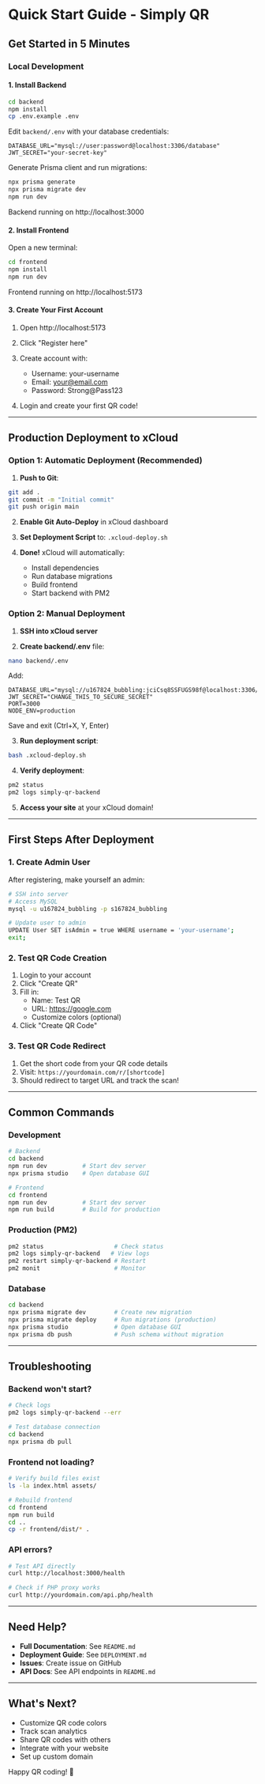 # Quick Start Guide - Simply QR

## Get Started in 5 Minutes

### Local Development

#### 1. Install Backend

```bash
cd backend
npm install
cp .env.example .env
```

Edit `backend/.env` with your database credentials:
```env
DATABASE_URL="mysql://user:password@localhost:3306/database"
JWT_SECRET="your-secret-key"
```

Generate Prisma client and run migrations:
```bash
npx prisma generate
npx prisma migrate dev
npm run dev
```

Backend running on http://localhost:3000

#### 2. Install Frontend

Open a new terminal:
```bash
cd frontend
npm install
npm run dev
```

Frontend running on http://localhost:5173

#### 3. Create Your First Account

1. Open http://localhost:5173
2. Click "Register here"
3. Create account with:
   - Username: your-username
   - Email: your@email.com
   - Password: Strong@Pass123

4. Login and create your first QR code!

---

## Production Deployment to xCloud

### Option 1: Automatic Deployment (Recommended)

1. **Push to Git**:
```bash
git add .
git commit -m "Initial commit"
git push origin main
```

2. **Enable Git Auto-Deploy** in xCloud dashboard

3. **Set Deployment Script** to: `.xcloud-deploy.sh`

4. **Done!** xCloud will automatically:
   - Install dependencies
   - Run database migrations
   - Build frontend
   - Start backend with PM2

### Option 2: Manual Deployment

1. **SSH into xCloud server**

2. **Create backend/.env** file:
```bash
nano backend/.env
```

Add:
```env
DATABASE_URL="mysql://u167824_bubbling:jciCsq8SSFUGS98f@localhost:3306/s167824_bubbling"
JWT_SECRET="CHANGE_THIS_TO_SECURE_SECRET"
PORT=3000
NODE_ENV=production
```

Save and exit (Ctrl+X, Y, Enter)

3. **Run deployment script**:
```bash
bash .xcloud-deploy.sh
```

4. **Verify deployment**:
```bash
pm2 status
pm2 logs simply-qr-backend
```

5. **Access your site** at your xCloud domain!

---

## First Steps After Deployment

### 1. Create Admin User

After registering, make yourself an admin:

```bash
# SSH into server
# Access MySQL
mysql -u u167824_bubbling -p s167824_bubbling

# Update user to admin
UPDATE User SET isAdmin = true WHERE username = 'your-username';
exit;
```

### 2. Test QR Code Creation

1. Login to your account
2. Click "Create QR"
3. Fill in:
   - Name: Test QR
   - URL: https://google.com
   - Customize colors (optional)
4. Click "Create QR Code"

### 3. Test QR Code Redirect

1. Get the short code from your QR code details
2. Visit: `https://yourdomain.com/r/[shortcode]`
3. Should redirect to target URL and track the scan!

---

## Common Commands

### Development

```bash
# Backend
cd backend
npm run dev          # Start dev server
npx prisma studio    # Open database GUI

# Frontend
cd frontend
npm run dev          # Start dev server
npm run build        # Build for production
```

### Production (PM2)

```bash
pm2 status                    # Check status
pm2 logs simply-qr-backend   # View logs
pm2 restart simply-qr-backend # Restart
pm2 monit                     # Monitor
```

### Database

```bash
cd backend
npx prisma migrate dev        # Create new migration
npx prisma migrate deploy     # Run migrations (production)
npx prisma studio             # Open database GUI
npx prisma db push            # Push schema without migration
```

---

## Troubleshooting

### Backend won't start?
```bash
# Check logs
pm2 logs simply-qr-backend --err

# Test database connection
cd backend
npx prisma db pull
```

### Frontend not loading?
```bash
# Verify build files exist
ls -la index.html assets/

# Rebuild frontend
cd frontend
npm run build
cd ..
cp -r frontend/dist/* .
```

### API errors?
```bash
# Test API directly
curl http://localhost:3000/health

# Check if PHP proxy works
curl http://yourdomain.com/api.php/health
```

---

## Need Help?

- **Full Documentation**: See `README.md`
- **Deployment Guide**: See `DEPLOYMENT.md`
- **Issues**: Create issue on GitHub
- **API Docs**: See API endpoints in `README.md`

---

## What's Next?

- Customize QR code colors
- Track scan analytics
- Share QR codes with others
- Integrate with your website
- Set up custom domain

Happy QR coding! 🎉
